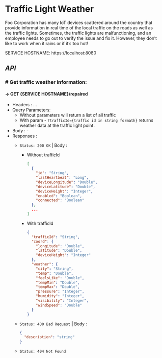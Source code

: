 # **Traffic Light Weather**
Foo Corporation has many IoT devices scattered around the country that provide information in real time of the local traffic on the roads as well as the traffic lights. Sometimes, the traffic lights are malfunctioning, and an employee needs to go out to verify the issue and fix it. However, they don’t like to work when it rains or if it’s too hot!

SERVICE HOSTNAME: https://localhost:8080

## ***API***

### # Get traffic weather information:
#### -> GET {SERVICE HOSTNAME}/repaired
- Headers : ...
- Query Parameters:
  - Without parameters will return a list of all traffic
  - With param - `?trafficId={traffic id in string formath}` returns weather data at the traffic light point.
- Body : -
- Responses :
  - `Status: 200 OK` | Body :
    - Without trafficId
      ```json
      [
        {
          "id": "String",
          "lastHeartbeat": "Long",
          "deviceLongitude": "Double",
          "deviceLatitude": "Double",
          "deviceHeight": "Integer",
          "enabled": "Boolean",
          "connected": "Boolean"
        },
        ...
      ]
      ```
    - With trafficId
      ```json
      {
        "trafficId": "String",
        "coord": {
          "longitude": "Double",
          "latitude": "Double",
          "deviceHeight": "Integer"
        }, 
        "weather": {
          "city": "String",
          "temp": "Double",
          "feelsLike": "Double",
          "tempMin": "Double",
          "tempMax": "Double",
          "pressure": "Integer",
          "humidity": "Integer",
          "visibility": "Integer",
          "windSpeed": "Double"
        }
      }
      ```
  - `Status: 400 Bad Request` | Body :

    ```json
    {
      "description": "string"
    }
    ```
  - `Status: 404 Not Found`